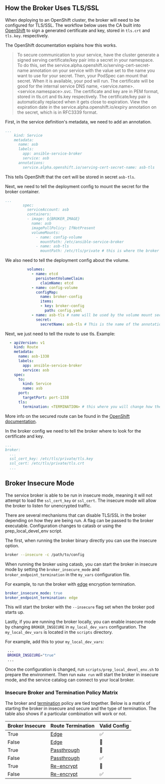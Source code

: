 ## How the Broker Uses TLS/SSL

When deploying to an OpenShift cluster, the broker will need to be configured
for TLS/SSL. The workflow below uses the CA built into [OpenShift](https://docs.openshift.com/container-platform/3.6/dev_guide/secrets.html#service-serving-certificate-secrets) to sign a generated certificate and key, stored in  ```tls.crt``` and ```tls.key```. respectively.

The OpenShift documentation explains how this works.

>To secure communication to your service, have the cluster generate a signed serving certificate/key pair into a secret in your namespace. To do this, set the service.alpha.openshift.io/serving-cert-secret-name annotation on your service with the value set to the name you want to use for your secret. Then, your PodSpec can mount that secret. When it is available, your pod will run. The certificate will be good for the internal service DNS name, <service.name>.<service.namespace>.svc.
The certificate and key are in PEM format, stored in tls.crt and tls.key respectively. The certificate/key pair is automatically replaced when it gets close to expiration. View the expiration date in the service.alpha.openshift.io/expiry annotation on the secret, which is in RFC3339 format.

First, in the service definition's metadata, we need to add an annotation.
```yaml
...
    kind: Service
    metadata:
      name: asb
      labels:
        app: ansible-service-broker
        service: asb
      annotations:
        service.alpha.openshift.io/serving-cert-secret-name: asb-tls
```
This tells OpenShift that the cert will be stored in secret `asb-tls`.

Next, we need to tell the deployment config to mount the secret for the broker container.
```yaml
...
        spec:
          serviceAccount: asb
          containers:
          - image: ${BROKER_IMAGE}
            name: asb
            imagePullPolicy: IfNotPresent
            volumeMounts:
              - name: config-volume
                mountPath: /etc/ansible-service-broker
              - name: asb-tls
                mountPath: /etc/tls/private # this is where the broker needs to be configured to look for *.crt and *.key.
```

We also need to tell the deployment config about the volume.
```yaml
          volumes:
            - name: etcd
              persistentVolumeClaim:
                claimName: etcd
            - name: config-volume
              configMap:
                name: broker-config
                items:
                - key: broker-config
                  path: config.yaml
            - name: asb-tls # name will be used by the volume mount section above.
              secret:
                secretName: asb-tls # This is the name of the annotation that we mentioned above.
```

Next, we just need to tell the route to use tls. Example:
```yaml
  - apiVersion: v1
    kind: Route
    metadata:
      name: asb-1338
      labels:
        app: ansible-service-broker
        service: asb
    spec:
      to:
        kind: Service
        name: asb
      port:
        targetPort: port-1338
      tls:
        termination: <TERMINATION> # this where you will change how the route terminates.
```
More info on the secured route can be found in the [OpenShift documentation](https://docs.openshift.com/container-platform/3.6/architecture/core_concepts/routes.html#secured-routes).

In the broker config we need to tell the broker where to look for the certificate and key.
```yaml
...
broker:
  ...
  ssl_cert_key: /etc/tls/private/tls.key
  ssl_cert: /etc/tls/private/tls.crt
  ...
```

## Broker Insecure Mode

The service broker is able to be run in insecure mode, meaning it will not attempt to load the ```ssl_cert_key``` or ```ssl_cert```. The insecure mode will allow the broker to listen for unencrypted traffic.

There are several mechanisms that can disable TLS/SSL in the broker depending on
how they are being run. A flag can be passed to the broker executable.
Configuration changes to catasb or using the prep_local_devel_env script.

The first, when running the broker binary directly you can use the insecure option.
```bash
broker --insecure -c /path/to/config
```

When running the broker using catasb, you can start the broker in insecure mode by
setting the `broker_insecure_mode` and `broker_endpoint_termination` in the `my_vars`
configuration file.

For example, to run the broker with [edge](https://docs.openshift.com/container-platform/3.6/architecture/core_concepts/routes.html#edge-termination) encryption termination.
```yaml
broker_insecure_mode: true
broker_endpoint_termination: edge
```
This will start the broker with the ```--insecure``` flag set when the broker pod starts up.

Lastly, if you are running the broker locally, you can enable insecure mode by
changing `BROKER_INSECURE` in `my_local_dev_vars` configuration. The
`my_local_dev_vars` is located in the `scripts` directory.

For example, add this to your `my_local_dev_vars`:
```bash
 ...
 BROKER_INSECURE="true"
 ...
```

Once the configuration is changed, run `scripts/prep_local_devel_env.sh` to prepare the environment. Then run `make run` will start the broker in insecure mode, and the service catalog can connect to your local broker.

### Insecure Broker and Termination Policy Matrix
The broker and [termination](https://docs.openshift.com/container-platform/3.6/architecture/core_concepts/routes.html#secured-routes) policy are tied together.  Below is a matrix of starting the broker in insecure and secure and the
type of termination. The table also shows if a particular combination will work or not.


| Broker Insecure | Route Termination | Valid Config       |
|-----------------|-------------------|--------------------|
| True            | [Edge](https://docs.openshift.com/container-platform/3.6/architecture/core_concepts/routes.html#edge-termination)              | :white_check_mark: |
| False           | [Edge](https://docs.openshift.com/container-platform/3.6/architecture/core_concepts/routes.html#edge-termination)              | :no_entry_sign:    |
| True            | [Passthrough](https://docs.openshift.com/container-platform/3.6/architecture/core_concepts/routes.html#passthrough-termination)       | :no_entry_sign:    |
| False           | [Passthrough](https://docs.openshift.com/container-platform/3.6/architecture/core_concepts/routes.html#passthrough-termination)       | :white_check_mark: |
| True            | [Re-encrypt](https://docs.openshift.com/container-platform/3.6/architecture/core_concepts/routes.html#re-encryption-termination)        | :no_entry_sign:    |
| False           | [Re-encrypt](https://docs.openshift.com/container-platform/3.6/architecture/core_concepts/routes.html#re-encryption-termination)        | :white_check_mark: |
